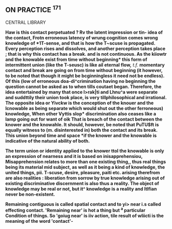 ## ON PRACTICE <sup>171</sup>

CENTRAL LIBRARY

**Haw is this contact perpetuated ? Rv the latent impression or tin- idea of the contact, Frotn erroneous latency of wrung cognition comes wrong knowledge of \*1T-sense, and that is how the T~scuse is propagated. Every perception rises and dissolves, and another perception takes place ; that is why this contact has a break. and is not continuous. As the kiiowtr and the knowable exist from time without beginning\* this form of intermittent union (like the T-seusc) is like ail eternal flow,** *t.f.* **momentary contact and break are going on from time without beginning (it however, to be noted that though it might be bcginningless it need not be endless). Of this (low of erroneous doa-di^crimination having no beginning the question cannot be asked as to when tills coutaet began. Therefore, the idea entertained by many that once l>rak|ti and Lhnu^a were separate and suddttily their union took place, is very tillphilosophical and irrational. The opposite idea or Yivckw is the conception of the knouer and the lcnowable as being separate which would shut out the other ferroneous) knowledge, When other Vyttis slop\* discrimination also ceases like a lamp going out for want of oik That is breach of the contact between the knower and the knowahle. It should, however, be noted that PuTU\$ft is equally witness to (m. disinterested in) both the contact and its break. This union beyond time and space \*if the knower and the knowable is indicative of the natural ability of both.**

**The term union or identity applied to the knower ttol the knowable is only an expression of nearness and it is based on inisapprehensiou, Misapprehension relates to more than one existing thing,, thus real things being its material mid subject, as well as it being a kind of knowledge, the united things, pii. T-scuse, desire, pleasure, paiti etc. arising therefrom are also realities : liberation from sorrow by true knowledge arising out of existing discriminative discernment is also thus a reality. The object of knowledge may be real or not, but it^ knowledge is a reality and ltlfian never be non-existent.**

**Remaining contiguous is called spatial contact and to yi> near i.s called effecting contact. 'Remaining near' is hot a thing but <sup>a</sup> particular Condition of things. So 'goiug near' is iiv action, tile result of wliicti is the meaning of the word 'contact'-**